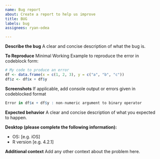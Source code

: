 ```yaml
---
name: Bug report
about: Create a report to help us improve
title: BUG
labels: bug
assignees: ryan-odea

---
```


**Describe the bug**
A clear and concise description of what the bug is.

**To Reproduce**
Minimal Working Example to reproduce the error in codeblock form:
```r
# My code to produce an error
df <- data.frame(x = c(1, 2, 3), y = c("a", "b", "c"))
df$z <- df$x + df$y
```
**Screenshots**
If applicable, add console output or errors given in codeblocked format
```r
Error in df$x + df$y : non-numeric argument to binary operator
```

**Expected behavior**
A clear and concise description of what you expected to happen.

**Desktop (please complete the following information):**
 - OS: [e.g. iOS]
 - R version [e.g. 4.2.1]

**Additional context**
Add any other context about the problem here.

